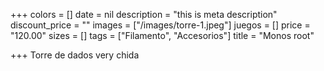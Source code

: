 +++
colors = []
date = nil
description = "this is meta description"
discount_price = ""
images = ["/images/torre-1.jpeg"]
juegos = []
price = "120.00"
sizes = []
tags = ["Filamento", "Accesorios"]
title = "Monos root"

+++
Torre de dados very chida